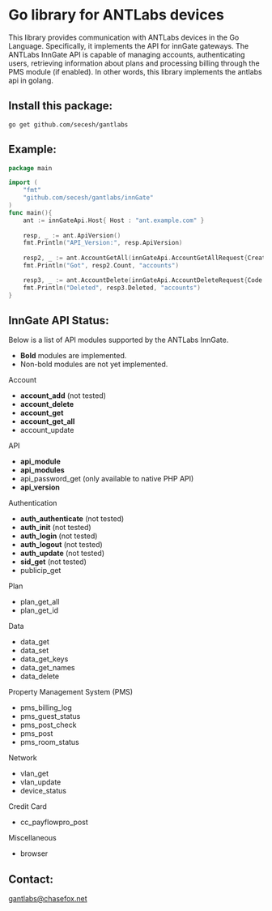 Go library for ANTLabs devices
==============================

This library provides communication with ANTLabs devices in the Go Language.
Specifically, it implements the API for innGate gateways.  The ANTLabs 
InnGate API is capable of managing accounts, authenticating users, retrieving
information about plans and processing billing through the PMS module (if 
enabled). In other words, this library implements the antlabs api in golang.

Install this package:
---------------------

    go get github.com/secesh/gantlabs

Example:
--------

````go
package main

import (
    "fmt"
    "github.com/secesh/gantlabs/innGate"
)
func main(){    
    ant := innGateApi.Host{ Host : "ant.example.com" }
    
    resp, _ := ant.ApiVersion()
    fmt.Println("API_Version:", resp.ApiVersion)
    
    resp2, _ := ant.AccountGetAll(innGateApi.AccountGetAllRequest{Creator : "admin"})
    fmt.Println("Got", resp2.Count, "accounts")

    resp3, _ := ant.AccountDelete(innGateApi.AccountDeleteRequest{Code : []string{"abc123", "def456"}})
    fmt.Println("Deleted", resp3.Deleted, "accounts")
}
````
InnGate API Status:
-------
Below is a list of API modules supported by the ANTLabs InnGate.
  * **Bold** modules are implemented.
  * Non-bold modules are not yet implemented.

Account
  * **account_add**       (not tested)
  * **account_delete**
  * **account_get**
  * **account_get_all**
  * account_update
  
API
  * **api_module**
  * **api_modules**
  * api_password_get  (only available to native PHP API)
  * **api_version**
  
Authentication
  * **auth_authenticate** (not tested)
  * **auth_init**         (not tested)
  * **auth_login**        (not tested)
  * **auth_logout**       (not tested)
  * **auth_update**       (not tested)
  * **sid_get**           (not tested)
  * publicip_get
  
Plan
  * plan_get_all
  * plan_get_id
  
Data
  * data_get
  * data_set
  * data_get_keys
  * data_get_names
  * data_delete
  
Property Management System (PMS)
  * pms_billing_log
  * pms_guest_status
  * pms_post_check
  * pms_post
  * pms_room_status
  
Network
  * vlan_get
  * vlan_update
  * device_status
  
Credit Card
  * cc_payflowpro_post
  
Miscellaneous
  * browser

Contact:
--------

gantlabs@chasefox.net